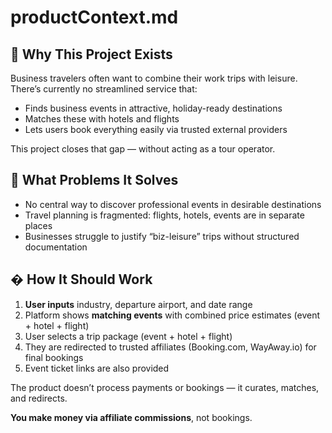 # productContext.md

## 🎯 Why This Project Exists
Business travelers often want to combine their work trips with leisure. There’s currently no streamlined service that:
- Finds business events in attractive, holiday-ready destinations
- Matches these with hotels and flights
- Lets users book everything easily via trusted external providers

This project closes that gap — without acting as a tour operator.

## 🧩 What Problems It Solves
- No central way to discover professional events in desirable destinations
- Travel planning is fragmented: flights, hotels, events are in separate places
- Businesses struggle to justify “biz-leisure” trips without structured documentation

## �️ How It Should Work
1. **User inputs** industry, departure airport, and date range
2. Platform shows **matching events** with combined price estimates (event + hotel + flight)
3. User selects a trip package (event + hotel + flight)
4. They are redirected to trusted affiliates (Booking.com, WayAway.io) for final bookings
5. Event ticket links are also provided

The product doesn’t process payments or bookings — it curates, matches, and redirects.

**You make money via affiliate commissions**, not bookings.

